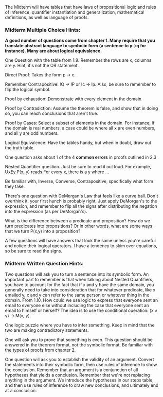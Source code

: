 The Midterm will have tables that have laws of propositional logic and rules of inference, quantifier instantiation and generalization, mathematical definitions, as well as language of proofs. 

### Midterm Multiple Choice Hints:

**A good number of questions come from chapter 1. Many require that you translate abstract language to symbolic form (a sentence to p->q for instance). Many are about logical equivalence.**

One Question with the table from 1.9. Remember the rows are x, columns are y. Hint, it's not the OR statement.

Direct Proof: Takes the form p -> c.

Remember Contrapositive: !Q -> !P or !c -> !p. Also, be sure to remember to flip the logical symbol.

Proof by exhaustion: Demonstrate with every element in the domain.

Proof by Contradiction: Assume the theorem is false, and show that in doing so, you can reach conclusions that aren't true.

Proof by Cases: Select a subset of elements in the domain. For instance, if the domain is real numbers, a case could be where all x are even numbers, and all y are odd numbers.

Logical Equivalence: Have the tables handy, but when in doubt, draw out the truth table.

One question asks about 1 of the 4 **common errors** in proofs outlined in 2.3

Nested Quantifier question. Just be sure to read it out loud. For example, UxEy P(x, y) reads For every x, there is a y where ...

Be familiar with, Inverse, Converse, Contrapositive, specifically what form they take.

There's one question with DeMorgan's Law that feels like a curve ball. Don't overthink it, your first hunch is probably right. Just apply DeMorgan's to the expression, and remember to flip all the signs after distributing the negation into the expression (as per DeMorgan's).

What is the difference between a predicate and proposition? How do we turn predicates into propositions? Or in other words, what are some ways that we turn P(x,y) into a proposition?

A few questions will have answers that look the same unless you're careful and notice their logical operators. I have a tendency to skim over equations, so be sure to read the signs.

### Midterm Written Question Hints:

Two questions will ask you to turn a sentence into its symbolic form. An important part to remember is that when talking about Nested Quantifiers, you have to account for the fact that if x and y have the same domain, you generally need to take into consideration that for whatever predicate, like x emailed y, x and y can refer to the same person or whatever thing in the domain. From 1.10, How could we use logic to express that everyone sent an email to everyone else without including the case that everyone sent an email to himself or herself? The idea is to use the conditional operation: (x ≠ y) → M(x, y).

One logic puzzle where you have to infer something. Keep in mind that the two are making contradictory statements.

One will ask you to prove that something is even. This question should be answered in the theorem format, not the symbolic format. Be familiar with the types of proofs from chapter 2.

One question will ask you to establish the validity of an argument. Convert the statements into their symbolic form, then use rules of inference to show the conclusion. Remember that an argument is a conjunction of all hypotheses that yields a conclusion. Remember that we're not replacing anything in the argument. We introduce the hypotheses in our steps table, and then use rules of inference to draw new conclusions, and ultimately end at a conclusion.












